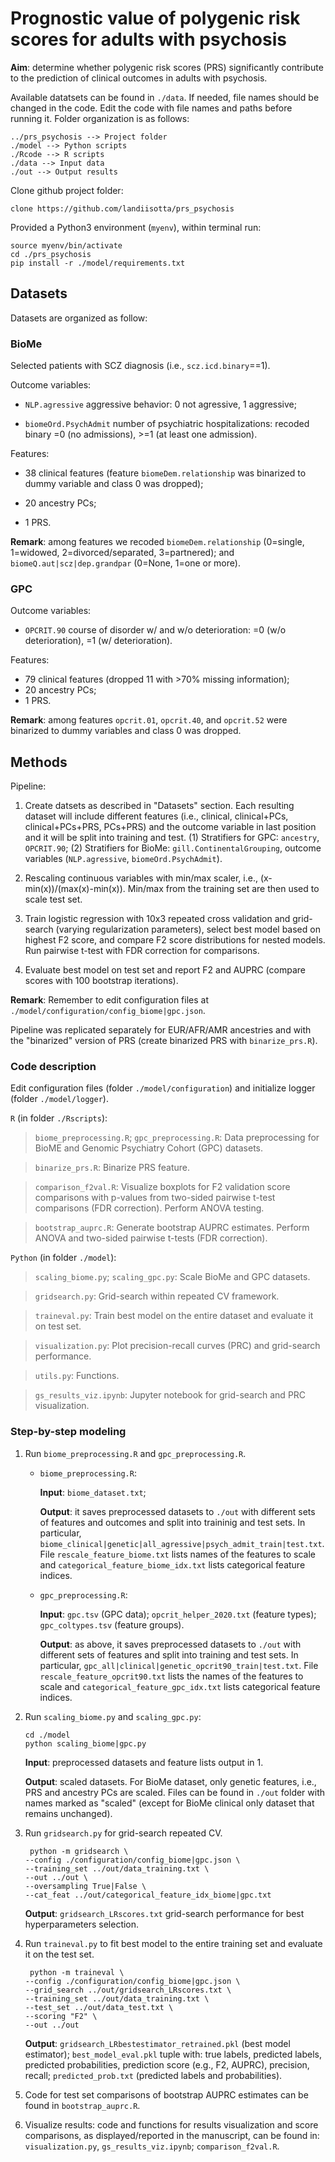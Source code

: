 # Prognostic value of polygenic risk scores for adults with psychosis

**Aim**: determine whether polygenic risk scores (PRS) significantly contribute to the prediction of clinical outcomes 
in adults with psychosis.

Available datatsets can be found in `./data`. If needed, file names should be changed in the code. 
Edit the code with file names and paths before running it. Folder organization is as follows:
 
```
../prs_psychosis --> Project folder
./model --> Python scripts
./Rcode --> R scripts
./data --> Input data
./out --> Output results
```

Clone github project folder:

```
clone https://github.com/landiisotta/prs_psychosis
```

Provided a Python3 environment (`myenv`), within terminal run:

```
source myenv/bin/activate
cd ./prs_psychosis
pip install -r ./model/requirements.txt
```

## Datasets

Datasets are organized as follow:

### BioMe

Selected patients with SCZ diagnosis (i.e., `scz.icd.binary`==1).

Outcome variables:

- `NLP.agressive` aggressive behavior: 0 not agressive, 1 aggressive; 
   
- `biomeOrd.PsychAdmit` number of psychiatric hospitalizations: 
   recoded binary =0 (no admissions), >=1 (at least one admission).
   
Features:

- 38 clinical features (feature `biomeDem.relationship` was binarized to 
  dummy variable and class 0 was dropped);
  
- 20 ancestry PCs;

- 1 PRS.
   
**Remark**: among features we recoded `biomeDem.relationship` 
            (0=single, 1=widowed, 2=divorced/separated, 3=partnered); 
            and `biomeQ.aut|scz|dep.grandpar` (0=None, 1=one or more).

### GPC

Outcome variables:

- `OPCRIT.90` course of disorder w/ and w/o deterioration: =0 (w/o deterioration), 
   =1 (w/ deterioration).
   
Features:
   
- 79 clinical features (dropped 11 with >70% missing information);
- 20 ancestry PCs;
- 1 PRS.

**Remark**: among features `opcrit.01`, `opcrit.40`, and `opcrit.52` were 
            binarized to dummy variables and class 0 was dropped.

## Methods

Pipeline:

1. Create datsets as described in "Datasets" section. Each resulting dataset will include different features 
   (i.e., clinical, clinical+PCs, clinical+PCs+PRS, PCs+PRS) and the outcome variable in last position 
   and it will be split into training and test. 
   (1) Stratifiers for GPC: `ancestry`, `OPCRIT.90`; 
   (2) Stratifiers for BioMe: `gill.ContinentalGrouping`, outcome variables (`NLP.agressive`, `biomeOrd.PsychAdmit`).
 
2. Rescaling continuous variables with min/max scaler, i.e., (x-min(x))/(max(x)-min(x)). Min/max from the training set 
   are then used to scale test set.

3. Train logistic regression with 10x3 repeated cross validation and grid-search 
   (varying regularization parameters), select best model based on highest F2 score, and compare F2 score 
   distributions for nested models. Run pairwise t-test with FDR correction for comparisons.

4. Evaluate best model on test set and report F2 and AUPRC (compare scores with 100 bootstrap iterations).

**Remark**: Remember to edit configuration files at `./model/configuration/config_biome|gpc.json`.

Pipeline was replicated separately for EUR/AFR/AMR ancestries and with the "binarized" version of PRS 
(create binarized PRS with `binarize_prs.R`).

### Code description

Edit configuration files (folder `./model/configuration`) and initialize logger (folder `./model/logger`).
 
`R` (in folder `./Rscripts`):

> `biome_preprocessing.R`; `gpc_preprocessing.R`: Data preprocessing for BioME 
   and Genomic Psychiatry Cohort (GPC) datasets.

>  `binarize_prs.R`: Binarize PRS feature.

> `comparison_f2val.R`: Visualize boxplots for F2 validation score comparisons with p-values from two-sided 
   pairwise t-test comparisons (FDR correction). Perform ANOVA testing.

> `bootstrap_auprc.R`: Generate bootstrap AUPRC estimates. Perform ANOVA and two-sided pairwise t-tests (FDR correction).

`Python` (in folder `./model`):

> `scaling_biome.py`; `scaling_gpc.py`: Scale BioMe and GPC datasets.

> `gridsearch.py`: Grid-search within repeated CV framework.

> `traineval.py`: Train best model on the entire dataset and evaluate it on test set.

> `visualization.py`: Plot precision-recall curves (PRC) and grid-search performance.

> `utils.py`: Functions.

> `gs_results_viz.ipynb`: Jupyter notebook for grid-search and PRC visualization.
 
### Step-by-step modeling

1. Run `biome_preprocessing.R` and `gpc_preprocessing.R`.
   
   - `biome_preprocessing.R`: 
      
      **Input**: `biome_dataset.txt`;
       
      **Output**: it saves preprocessed datasets to `./out` with different sets of features and outcomes 
      and split into traininig and test sets. 
      In particular, `biome_clinical|genetic|all_agressive|psych_admit_train|test.txt`. 
      File `rescale_feature_biome.txt` lists names of the features to scale and `categorical_feature_biome_idx.txt` 
      lists categorical feature indices.
      
   - `gpc_preprocessing.R`:
      
      **Input**: `gpc.tsv` (GPC data); `opcrit_helper_2020.txt` (feature types); `gpc_coltypes.tsv` (feature groups).
      
      **Output**: as above, it saves preprocessed datasets to `./out` with different sets of features and split into 
      training and test sets. In particular, `gpc_all|clinical|genetic_opcrit90_train|test.txt`. 
      File `rescale_feature_opcrit90.txt` lists the names of the features to scale and `categorical_feature_gpc_idx.txt` 
      lists categorical feature indices.
      
2. Run `scaling_biome.py` and `scaling_gpc.py`:

   ```
   cd ./model
   python scaling_biome|gpc.py
   ```

   **Input**: preprocessed datasets and feature lists output in 1. 
   
   **Output**: scaled datasets. For BioMe dataset, only genetic features, i.e., PRS and ancestry PCs are scaled.
   Files can be found in `./out` folder with names marked as "scaled" (except for BioMe clinical only dataset that 
   remains unchanged).
   
3. Run `gridsearch.py` for grid-search repeated CV.

   ```
    python -m gridsearch \
   --config ./configuration/config_biome|gpc.json \
   --training_set ../out/data_training.txt \
   --out ../out \
   --oversampling True|False \
   --cat_feat ../out/categorical_feature_idx_biome|gpc.txt 
   ```
   
   **Output**: `gridsearch_LRscores.txt` grid-search performance for best hyperparameters selection.
   
4. Run `traineval.py` to fit best model to the entire training set and evaluate it on the test set.

   ```
    python -m traineval \
   --config ./configuration/config_biome|gpc.json \
   --grid_search ../out/gridsearch_LRscores.txt \
   --training_set ../out/data_training.txt \
   --test_set ../out/data_test.txt \
   --scoring "F2" \
   --out ../out
   ```

    **Output**: `gridsearch_LRbestestimator_retrained.pkl` (best model estimator); `best_model_eval.pkl` tuple with: 
    true labels, predicted labels, predicted probabilities, prediction score (e.g., F2, AUPRC), precision, recall; 
    `predicted_prob.txt` (predicted labels and probabilities).

5. Code for test set comparisons of bootstrap AUPRC estimates can be found in `bootstrap_auprc.R`.
  
6. Visualize results: code and functions for results visualization and score comparisons, as displayed/reported 
   in the manuscript, can be found in: `visualization.py`, `gs_results_viz.ipynb`; `comparison_f2val.R`.
